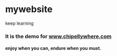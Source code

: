 # mywebsite
keep learning
### It is the demo for www.chipellywhere.com
#### enjoy when you can, endure when you must.
